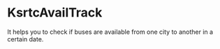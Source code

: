# KsrtcAvailTrack
It helps you to check if buses are available from one city to another in a certain date.
